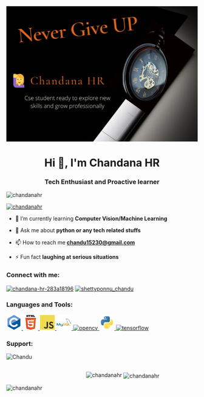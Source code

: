 <img align="center" src="https://raw.githubusercontent.com/ChandanaHR/ChandanaHR/main/Never Give UP.png"/>
<h1 align="center">Hi 👋, I'm Chandana HR</h1>
<h3 align="center">Tech Enthusiast and Proactive learner</h3>

<p align="left"> <img src="https://komarev.com/ghpvc/?username=chandanahr&label=Profile%20views&color=210eb4&style=flat-square" alt="chandanahr" /> </p>

<p align="left"> <a href="https://github.com/ryo-ma/github-profile-trophy"><img src="https://github-profile-trophy.vercel.app/?username=chandanahr" alt="chandanahr" /></a> </p>

- 🌱 I’m currently learning **Computer Vision/Machine Learning**

- 💬 Ask me about **python or any tech related stuffs**

- 📫 How to reach me **chandu15230@gmail.com**

- ⚡ Fun fact **laughing at serious situations**

<h3 align="left">Connect with me:</h3>
<p align="left">
<a href="https://linkedin.com/in/chandana-hr-283a18196" target="blank"><img align="center" src="https://raw.githubusercontent.com/rahuldkjain/github-profile-readme-generator/master/src/images/icons/Social/linked-in-alt.svg" alt="chandana-hr-283a18196" height="30" width="40" /></a>
<a href="https://instagram.com/shettyponnu_chandu" target="blank"><img align="center" src="https://raw.githubusercontent.com/rahuldkjain/github-profile-readme-generator/master/src/images/icons/Social/instagram.svg" alt="shettyponnu_chandu" height="30" width="40" /></a>
</p>

<h3 align="left">Languages and Tools:</h3>
<p align="left"> <a href="https://www.cprogramming.com/" target="_blank"> <img src="https://raw.githubusercontent.com/devicons/devicon/master/icons/c/c-original.svg" alt="c" width="40" height="40"/> </a> <a href="https://www.w3.org/html/" target="_blank"> <img src="https://raw.githubusercontent.com/devicons/devicon/master/icons/html5/html5-original-wordmark.svg" alt="html5" width="40" height="40"/> </a> <a href="https://developer.mozilla.org/en-US/docs/Web/JavaScript" target="_blank"> <img src="https://raw.githubusercontent.com/devicons/devicon/master/icons/javascript/javascript-original.svg" alt="javascript" width="40" height="40"/> </a> <a href="https://www.mysql.com/" target="_blank"> <img src="https://raw.githubusercontent.com/devicons/devicon/master/icons/mysql/mysql-original-wordmark.svg" alt="mysql" width="40" height="40"/> </a> <a href="https://opencv.org/" target="_blank"> <img src="https://www.vectorlogo.zone/logos/opencv/opencv-icon.svg" alt="opencv" width="40" height="40"/> </a> <a href="https://www.python.org" target="_blank"> <img src="https://raw.githubusercontent.com/devicons/devicon/master/icons/python/python-original.svg" alt="python" width="40" height="40"/> </a> <a href="https://www.tensorflow.org" target="_blank"> <img src="https://www.vectorlogo.zone/logos/tensorflow/tensorflow-icon.svg" alt="tensorflow" width="40" height="40"/> </a> </p>

<h3 align="left">Support:</h3>
<p><a href="https://www.buymeacoffee.com/Chandu"> <img align="left" src="https://cdn.buymeacoffee.com/buttons/v2/default-yellow.png" height="50" width="210" alt="Chandu" /></a></p><br><br>

<p><img align="left" src="https://github-readme-stats.vercel.app/api/top-langs?username=chandanahr&show_icons=true&theme=synthwave&hide_border=true&locale=en&layout=compact" alt="chandanahr" /></p>

<p>&nbsp;<img align="center" src="https://github-readme-stats.vercel.app/api?username=chandanahr&show_icons=true&theme=radical&locale=en" alt="chandanahr" /></p>

<p><img align="center" src="https://github-readme-streak-stats.herokuapp.com/?user=chandanahr&theme=highcontrast" alt="chandanahr" /></p>

